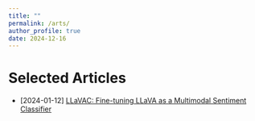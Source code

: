 ```yaml
---
title: ""
permalink: /arts/
author_profile: true
date: 2024-12-16
---
```


# Selected Articles
- [2024-01-12] [LLaVAC: Fine-tuning LLaVA as a Multimodal Sentiment Classifier](/arts/llavac-minimal)
